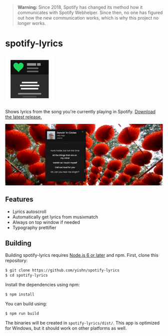 > **Warning:** Since 2018, Spotify has changed its method how it communicates with Spotify Webhelper. Since then, no one has figured out how the new communication works, which is why this project no longer works.

# spotify-lyrics

<img src="logo.png" width="156" height="156">

Shows lyrics from the song you're currently playing in Spotify. [Download the latest release.](https://github.com/yishn/spotify-lyrics/releases)

![Screenshot](screenshot.png)

## Features

- Lyrics autoscroll
- Automatically get lyrics from musixmatch
- Always on top window if needed
- Typography prettifier

## Building

Building spotify-lyrics requires [Node.js 6 or later](https://nodejs.org/en/download/) and npm. First, clone this repository:

~~~
$ git clone https://github.com/yishn/spotify-lyrics
$ cd spotify-lyrics
~~~

Install the dependencies using npm:

~~~
$ npm install
~~~

You can build using:

~~~
$ npm run build
~~~

The binaries will be created in `spotify-lyrics/dist/`. This app is optimized for Windows, but it should work on other platforms as well.
